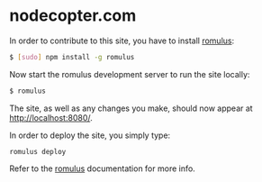 # nodecopter.com

In order to contribute to this site, you have to install
[romulus](https://github.com/felixge/node-romulus):

```bash
$ [sudo] npm install -g romulus
```

Now start the romulus development server to run the site locally:

```bash
$ romulus
```

The site, as well as any changes you make, should now appear at
[http://localhost:8080/](http://localhost:8080/).

In order to deploy the site, you simply type:

```
romulus deploy
```

Refer to the [romulus](https://github.com/felixge/node-romulus) documentation
for more info.
